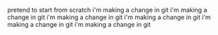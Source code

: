 pretend to start from scratch
i'm making a change in git
i'm making a change in git
i'm making a change in git
i'm making a change in git
i'm making a change in git
i'm making a change in git
